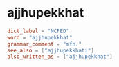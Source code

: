 # ajjhupekkhat

``` toml
dict_label = "NCPED"
word = "ajjhupekkhat"
grammar_comment = "mfn."
see_also = ["ajjhupekkhati"]
also_written_as = ["ajjhupekkhat"]
```

